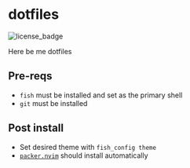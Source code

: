 # dotfiles
![license_badge](https://img.shields.io/github/license/raddari/dotfiles)

Here be me dotfiles

## Pre-reqs
- `fish` must be installed and set as the primary shell
- `git` must be installed

## Post install
- Set desired theme with `fish_config theme`
- [`packer.nvim`](https://github.com/wbthomason/packer.nvim) should install automatically
